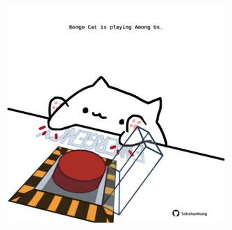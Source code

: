 <!-- built at 23/04/2021, 23:08:50 UTC -->
<p align="center">
  <img width="500" height="500" src="./ReadmeImage.svg">
</p>

